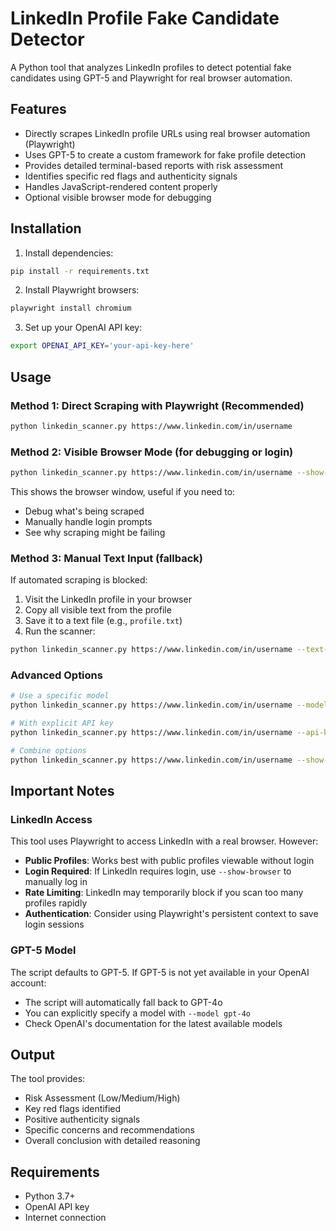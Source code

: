 # LinkedIn Profile Fake Candidate Detector

A Python tool that analyzes LinkedIn profiles to detect potential fake candidates using GPT-5 and Playwright for real browser automation.

## Features

- Directly scrapes LinkedIn profile URLs using real browser automation (Playwright)
- Uses GPT-5 to create a custom framework for fake profile detection
- Provides detailed terminal-based reports with risk assessment
- Identifies specific red flags and authenticity signals
- Handles JavaScript-rendered content properly
- Optional visible browser mode for debugging

## Installation

1. Install dependencies:
```bash
pip install -r requirements.txt
```

2. Install Playwright browsers:
```bash
playwright install chromium
```

3. Set up your OpenAI API key:
```bash
export OPENAI_API_KEY='your-api-key-here'
```

## Usage

### Method 1: Direct Scraping with Playwright (Recommended)
```bash
python linkedin_scanner.py https://www.linkedin.com/in/username
```

### Method 2: Visible Browser Mode (for debugging or login)
```bash
python linkedin_scanner.py https://www.linkedin.com/in/username --show-browser
```

This shows the browser window, useful if you need to:
- Debug what's being scraped
- Manually handle login prompts
- See why scraping might be failing

### Method 3: Manual Text Input (fallback)
If automated scraping is blocked:
1. Visit the LinkedIn profile in your browser
2. Copy all visible text from the profile
3. Save it to a text file (e.g., `profile.txt`)
4. Run the scanner:
```bash
python linkedin_scanner.py https://www.linkedin.com/in/username --text-file profile.txt
```

### Advanced Options
```bash
# Use a specific model
python linkedin_scanner.py https://www.linkedin.com/in/username --model gpt-4o

# With explicit API key
python linkedin_scanner.py https://www.linkedin.com/in/username --api-key YOUR_KEY

# Combine options
python linkedin_scanner.py https://www.linkedin.com/in/username --show-browser --model gpt-5
```

## Important Notes

### LinkedIn Access

This tool uses Playwright to access LinkedIn with a real browser. However:

- **Public Profiles**: Works best with public profiles viewable without login
- **Login Required**: If LinkedIn requires login, use `--show-browser` to manually log in
- **Rate Limiting**: LinkedIn may temporarily block if you scan too many profiles rapidly
- **Authentication**: Consider using Playwright's persistent context to save login sessions

### GPT-5 Model

The script defaults to GPT-5. If GPT-5 is not yet available in your OpenAI account:
- The script will automatically fall back to GPT-4o
- You can explicitly specify a model with `--model gpt-4o`
- Check OpenAI's documentation for the latest available models

## Output

The tool provides:
- Risk Assessment (Low/Medium/High)
- Key red flags identified
- Positive authenticity signals
- Specific concerns and recommendations
- Overall conclusion with detailed reasoning

## Requirements

- Python 3.7+
- OpenAI API key
- Internet connection
